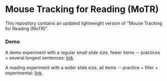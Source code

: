 # Mouse Tracking for Reading (MoTR)
This repository contains an updated lightweight version of "Mouse Tracking for Reading (MoTR)".

### Demo
A demo experiment with a regular small slide size, fewer items -- practices + several longest sentences: [link](https://dili-lab.github.io/MoTR-Loco/experiment/demo/).

A reading experiment with a wider slide size, all items -- practice + filler + experimental: [link](https://dili-lab.github.io/MoTR-Loco/experiment/en/).
